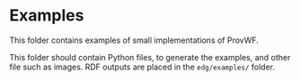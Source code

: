 # Examples
This folder contains examples of small implementations of ProvWF.

This folder should contain Python files, to generate the examples, and other file such as images. RDF outputs are placed in the `edg/examples/` folder. 
